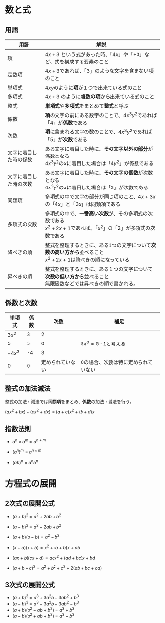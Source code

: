 # 数と式

## 用語

| 用語                   | 解説                                                         |
| ---------------------- | ------------------------------------------------------------ |
| 項                     | $4x + 3$ という式があった時、「$4x$」や「$+3$」など、式を構成する要素のこと |
| 定数項                 | $4x + 3$であれば、「$3$」のような文字を含まない項のこと      |
| 単項式                 | $4xy$のように**項**が１つで出来ている式のこと                |
| 多項式                 | $4x + 3$ のように**複数の項**から出来ている式のこと          |
| 整式                   | **単項式**や**多項式**をまとめて**整式**と呼ぶ               |
| 係数                   | **項**の文字の前にある数字のことで、$4x^3y^2$であれば「$4$」が**係数**である |
| 次数                   | **項**に含まれる文字の数のことで、$4x^3y^2$であれば「$5$」が**次数**である |
| 文字に着目した時の係数 | ある文字に着目した時に、**その文字以外の部分**が係数となる<br />$4x^3y^2$の$x$に着目した場合は「$4y^2$」が係数である |
| 文字に着目した時の次数 | ある文字に着目した時に、**その文字の個数**が次数となる<br />$4x^3y^2$の$x$に着目した場合は「$3$」が次数である |
| 同類項                 | 多項式の中で文字の部分が同じ項のこと、$4x + 3x$の「$4x$」と「$3x$」は同類項である |
| 多項式の次数           | 多項式の中で、**一番高い次数**が、その多項式の次数である<br />$x^2 + 2x + 1$であれば、「$x^2$」の「$2$」が多項式の次数である |
| 降べきの順             | 整式を整理するときに、ある1つの文字について**次数の高い方から**並べること<br />$x^2 + 2x + 1$は降べきの順になっている |
| 昇べきの順             | 整式を整理するときに、ある１つの文字について**次数の低い方から**並べること<br />無限級数などでは昇べきの順で書かれる。 |



## 係数と次数

| 単項式  | 係数 | 次数             | 補足                                |
| ------- | ---- | ---------------- | ----------------------------------- |
| $3x^2$  | 3    | 2                |                                     |
| $5$     | 5    | 0                | $5x^0=5 \cdot 1$と考える            |
| $-4x^3$ | -4   | 3                |                                     |
| 0       | 0    | 定められていない | 0の場合、次数は特に定められていない |



## 整式の加法減法

整式の加法・減法では**同類項**をまとめ、**係数**の加法・減法を行う。

$(ax^2+bx)+(cx^2+dx) = (a+c)x^2 + (b+d)x$



## 指数法則

- $a^n \times a^m = a^{n+m}$

- $(a^n)^m = a^{n\times m}$

- $(ab)^n = a^nb^n$



# 方程式の展開



## 2次式の展開公式

- $(a+b)^2 = a^2 + 2ab + b^2$

- $(a-b)^2 = a^2 -2ab + b^2$

- $(a+b)(a-b) = a^2 - b^2$

- $(x+a)(x+b) = x^2 + (a+b)x + ab$

- $(ax + b)(cx + d) = acx^2 + (ad + bc)x + bd$

- $(a+b+c)^2 = a^2 + b^2 + c^2 + 2(ab + bc + ca)$



## 3次式の展開公式

- $(a+b)^3 = a^3 + 3a^2b + 3ab^2 + b^3$
- $(a - b)^3 = a^3 -3a^2b + 3ab^2 - b^3$
- $(a + b)(a^2 -ab + b^2) = a^3 + b^3$
- $(a - b)(a^2 +ab + b^2) = a^3 - b^3$


